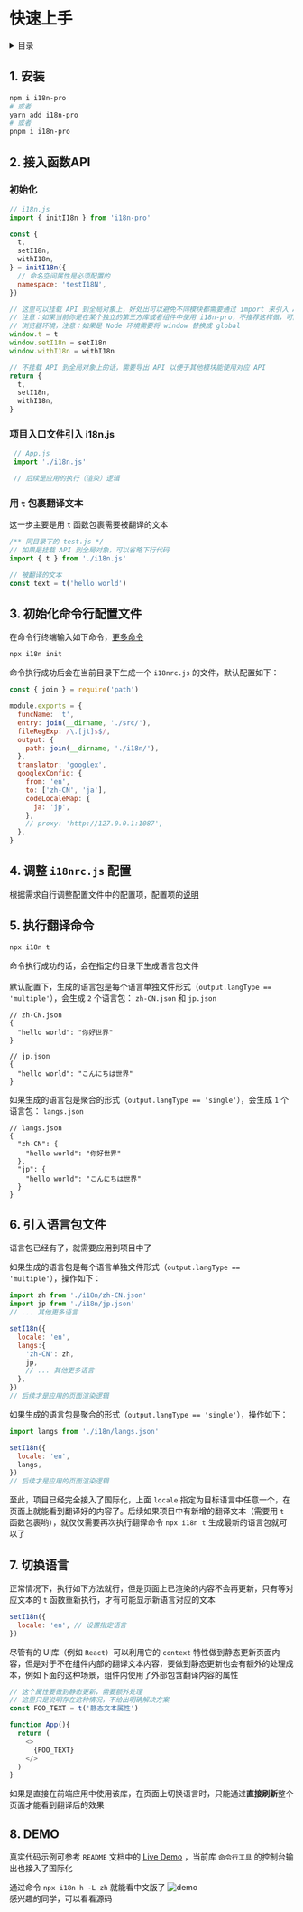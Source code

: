 
# 快速上手

<details >
  <summary>目录</summary>

  &emsp;&emsp;[1. 安装](#1-安装)<br/>
  &emsp;&emsp;[2. 接入函数API](#2-接入函数api)<br/>
  &emsp;&emsp;&emsp;&emsp;[初始化](#初始化)<br/>
  &emsp;&emsp;&emsp;&emsp;[项目入口文件引入 i18n.js](#项目入口文件引入-i18njs)<br/>
  &emsp;&emsp;&emsp;&emsp;[用 `t` 包裹翻译文本](#用-t-包裹翻译文本)<br/>
  &emsp;&emsp;[3. 初始化命令行配置文件](#3-初始化命令行配置文件)<br/>
  &emsp;&emsp;[4. 调整 `i18nrc.js` 配置](#4-调整-i18nrcjs-配置)<br/>
  &emsp;&emsp;[5. 执行翻译命令](#5-执行翻译命令)<br/>
  &emsp;&emsp;[6. 引入语言包文件](#6-引入语言包文件)<br/>
  &emsp;&emsp;[7. 切换语言](#7-切换语言)<br/>
  &emsp;&emsp;[8. DEMO](#8-demo)<br/>

</details>

## 1. 安装

```bash
npm i i18n-pro
# 或者
yarn add i18n-pro
# 或者
pnpm i i18n-pro
```

## 2. 接入函数API

### 初始化

```js
// i18n.js
import { initI18n } from 'i18n-pro'

const {
  t,
  setI18n,
  withI18n,
} = initI18n({
  // 命名空间属性是必须配置的
  namespace: 'testI18N',
})

// 这里可以挂载 API 到全局对象上，好处出可以避免不同模块都需要通过 import 来引入 API
// 注意：如果当前你是在某个独立的第三方库或者组件中使用 i18n-pro，不推荐这样做，可能会造成你的用户 API 命名冲突
// 浏览器环境，注意：如果是 Node 环境需要将 window 替换成 global 
window.t = t
window.setI18n = setI18n
window.withI18n = withI18n

// 不挂载 API 到全局对象上的话，需要导出 API 以便于其他模块能使用对应 API
return {
  t,
  setI18n,
  withI18n,
}
```

### 项目入口文件引入 i18n.js

```js
 // App.js
 import './i18n.js'

 // 后续是应用的执行（渲染）逻辑
```

### 用 `t` 包裹翻译文本
这一步主要是用 `t` 函数包裹需要被翻译的文本
```js
/** 同目录下的 test.js */
// 如果是挂载 API 到全局对象，可以省略下行代码
import { t } from './i18n.js'

// 被翻译的文本
const text = t('hello world')
```


## 3. 初始化命令行配置文件
在命令行终端输入如下命令，[更多命令](https://github.com/eyelly-wu/i18n-pro/blob/vdoc/docs/dist/COMMAND_LINE_zh-CN.md#命令列表)
```bash
npx i18n init 
```
命令执行成功后会在当前目录下生成一个 `i18nrc.js` 的文件，默认配置如下：
```js
const { join } = require('path')

module.exports = {
  funcName: 't',
  entry: join(__dirname, './src/'),
  fileRegExp: /\.[jt]s$/,
  output: {
    path: join(__dirname, './i18n/'),
  },
  translator: 'googlex',
  googlexConfig: {
    from: 'en',
    to: ['zh-CN', 'ja'],
    codeLocaleMap: {
      ja: 'jp',
    },
    // proxy: 'http://127.0.0.1:1087',
  },
}
```


## 4. 调整 `i18nrc.js` 配置
根据需求自行调整配置文件中的配置项，配置项的[说明](https://github.com/eyelly-wu/i18n-pro/blob/vdoc/docs/dist/COMMAND_LINE_zh-CN.md#1--i18nrcjs-配置)

## 5. 执行翻译命令

```bash
npx i18n t 
```
命令执行成功的话，会在指定的目录下生成语言包文件<br /><br />默认配置下，生成的语言包是每个语言单独文件形式（`output.langType == 'multiple'`），会生成 `2` 个语言包： `zh-CN.json` 和 `jp.json` 
```text
// zh-CN.json
{
  "hello world": "你好世界"
}

// jp.json
{
  "hello world": "こんにちは世界"
}
```
如果生成的语言包是聚合的形式（`output.langType == 'single'`），会生成 `1` 个语言包： `langs.json` 
```text
// langs.json
{
  "zh-CN": {
    "hello world": "你好世界"
  },
  "jp": {
    "hello world": "こんにちは世界"
  }
}
```


## 6. 引入语言包文件
语言包已经有了，就需要应用到项目中了

如果生成的语言包是每个语言单独文件形式（`output.langType == 'multiple'`），操作如下：
```js
import zh from './i18n/zh-CN.json'
import jp from './i18n/jp.json'
// ... 其他更多语言

setI18n({
  locale: 'en',
  langs:{
    'zh-CN': zh,
    jp,
    // ... 其他更多语言
  },
})
// 后续才是应用的页面渲染逻辑
```
如果生成的语言包是聚合的形式（`output.langType == 'single'`），操作如下：
```js
import langs from './i18n/langs.json'

setI18n({
  locale: 'en',
  langs,
})
// 后续才是应用的页面渲染逻辑
```
至此，项目已经完全接入了国际化，上面 `locale` 指定为目标语言中任意一个，在页面上就能看到翻译好的内容了。后续如果项目中有新增的翻译文本（需要用 `t` 函数包裹哟），就仅仅需要再次执行翻译命令 `npx i18n t` 生成最新的语言包就可以了

## 7. 切换语言
正常情况下，执行如下方法就行，但是页面上已渲染的内容不会再更新，只有等对应文本的 `t` 函数重新执行，才有可能显示新语言对应的文本
```js
setI18n({
  locale: 'en', // 设置指定语言
})
```
尽管有的 UI库（例如 `React`）可以利用它的 `context` 特性做到静态更新页面内容，但是对于不在组件内部的翻译文本内容，要做到静态更新也会有额外的处理成本，例如下面的这种场景，组件内使用了外部包含翻译内容的属性
```js
// 这个属性要做到静态更新，需要额外处理
// 这里只是说明存在这种情况，不给出明确解决方案
const FOO_TEXT = t('静态文本属性')

function App(){
  return (
    <>
      {FOO_TEXT}
    </>
  )
}
```
如果是直接在前端应用中使用该库，在页面上切换语言时，只能通过**直接刷新**整个页面才能看到翻译后的效果

## 8. DEMO
真实代码示例可参考 `README` 文档中的 [Live Demo](https://github.com/eyelly-wu/i18n-pro/tree/vdoc#live-demo) ，当前库 `命令行工具` 的控制台输出也接入了国际化

通过命令 `npx i18n h -L zh` 就能看中文版了
![demo](https://s3.bmp.ovh/imgs/2023/05/02/cc60f507a8f76a81.gif "demo")<br />感兴趣的同学，可以看看源码